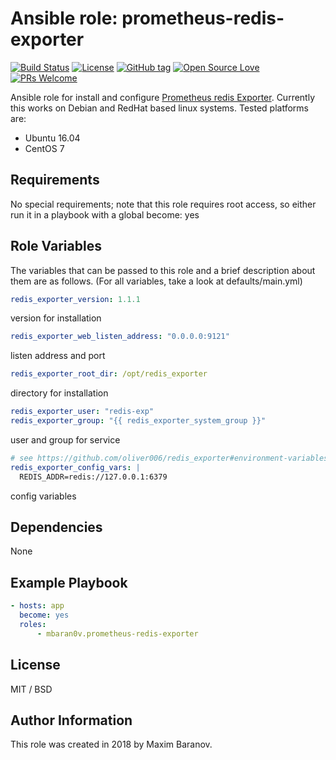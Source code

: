 # Ansible role: prometheus-redis-exporter

[![Build Status](https://travis-ci.org/mbaran0v/ansible-role-prometheus-redis-exporter.svg?branch=master)](https://travis-ci.org/mbaran0v/ansible-role-prometheus-redis-exporter) [![License](https://img.shields.io/badge/license-MIT%20License-brightgreen.svg)](https://opensource.org/licenses/MIT) [![GitHub tag](https://img.shields.io/github/tag/mbaran0v/ansible-role-prometheus-redis-exporter.svg)](https://github.com/mbaran0v/ansible-role-prometheus-redis-exporter/tags/) [![Open Source Love](https://badges.frapsoft.com/os/v1/open-source.svg?v=103)](https://github.com/ellerbrock/open-source-badges/) [![PRs Welcome](https://img.shields.io/badge/PRs-welcome-brightgreen.svg?style=flat-square)](http://makeapullrequest.com)

Ansible role for install and configure [Prometheus redis Exporter](https://github.com/oliver006/redis_exporter). Currently this works on Debian and RedHat based linux systems. Tested platforms are:

* Ubuntu 16.04
* CentOS 7

Requirements
------------

No special requirements; note that this role requires root access, so either run it in a playbook with a global become: yes

Role Variables
--------------

The variables that can be passed to this role and a brief description about them are as follows. (For all variables, take a look at defaults/main.yml)

```yaml
redis_exporter_version: 1.1.1
```
version for installation

```yaml
redis_exporter_web_listen_address: "0.0.0.0:9121"
```
listen address and port

```yaml
redis_exporter_root_dir: /opt/redis_exporter
```
directory for installation

```yaml
redis_exporter_user: "redis-exp"
redis_exporter_group: "{{ redis_exporter_system_group }}"
```
user and group for service

```yaml
# see https://github.com/oliver006/redis_exporter#environment-variables
redis_exporter_config_vars: |
  REDIS_ADDR=redis://127.0.0.1:6379
```
config variables

Dependencies
------------

None

Example Playbook
----------------

```yaml
- hosts: app
  become: yes
  roles:
      - mbaran0v.prometheus-redis-exporter
```

License
-------

MIT / BSD

Author Information
------------------

This role was created in 2018 by Maxim Baranov.
